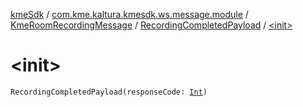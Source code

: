 [kmeSdk](../../../index.md) / [com.kme.kaltura.kmesdk.ws.message.module](../../index.md) / [KmeRoomRecordingMessage](../index.md) / [RecordingCompletedPayload](index.md) / [&lt;init&gt;](./-init-.md)

# &lt;init&gt;

`RecordingCompletedPayload(responseCode: `[`Int`](https://kotlinlang.org/api/latest/jvm/stdlib/kotlin/-int/index.html)`)`